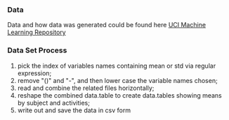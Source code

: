 ### Data
Data and how data was generated could be found here [UCI Machine Learning Repository](http://archive.ics.uci.edu/ml/datasets/Human+Activity+Recognition+Using+Smartphones)

### Data Set Process
1. pick the index of variables names containing mean or std via regular expression;
2. remove "()" and "-", and then lower case the variable names chosen;
3. read and combine the related files horizontally;
4. reshape the combined data.table to create data.tables showing means by subject and activities;
5. write out and save the data in csv form
